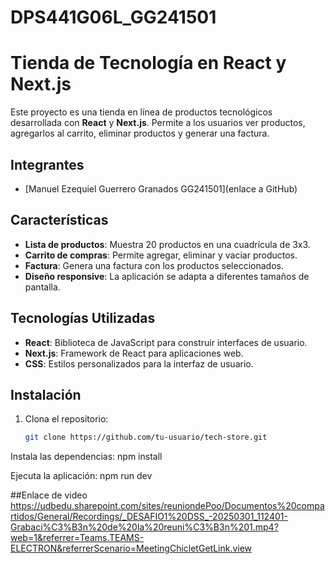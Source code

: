 # DPS441G06L_GG241501


# Tienda de Tecnología en React y Next.js

Este proyecto es una tienda en línea de productos tecnológicos desarrollada con **React** y **Next.js**. Permite a los usuarios ver productos, agregarlos al carrito, eliminar productos y generar una factura.

## Integrantes
- [Manuel Ezequiel Guerrero Granados GG241501](enlace a GitHub)

## Características
- **Lista de productos**: Muestra 20 productos en una cuadrícula de 3x3.
- **Carrito de compras**: Permite agregar, eliminar y vaciar productos.
- **Factura**: Genera una factura con los productos seleccionados.
- **Diseño responsive**: La aplicación se adapta a diferentes tamaños de pantalla.

## Tecnologías Utilizadas
- **React**: Biblioteca de JavaScript para construir interfaces de usuario.
- **Next.js**: Framework de React para aplicaciones web.
- **CSS**: Estilos personalizados para la interfaz de usuario.

## Instalación
1. Clona el repositorio:
   ```bash
   git clone https://github.com/tu-usuario/tech-store.git

Instala las dependencias:
npm install

Ejecuta la aplicación:
npm run dev

##Enlace de video 
https://udbedu.sharepoint.com/sites/reuniondePoo/Documentos%20compartidos/General/Recordings/_DESAFIO1%20DSS_-20250301_112401-Grabaci%C3%B3n%20de%20la%20reuni%C3%B3n%201.mp4?web=1&referrer=Teams.TEAMS-ELECTRON&referrerScenario=MeetingChicletGetLink.view
